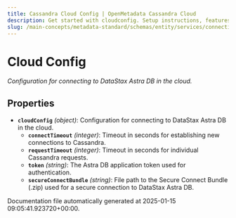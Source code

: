 ```yaml
---
title: Cassandra Cloud Config | OpenMetadata Cassandra Cloud
description: Get started with cloudconfig. Setup instructions, features, and configuration details inside.
slug: /main-concepts/metadata-standard/schemas/entity/services/connections/database/cassandra/cloudconfig
---
```


# Cloud Config

*Configuration for connecting to DataStax Astra DB in the cloud.*

## Properties

- **`cloudConfig`** *(object)*: Configuration for connecting to DataStax Astra DB in the cloud.
  - **`connectTimeout`** *(integer)*: Timeout in seconds for establishing new connections to Cassandra.
  - **`requestTimeout`** *(integer)*: Timeout in seconds for individual Cassandra requests.
  - **`token`** *(string)*: The Astra DB application token used for authentication.
  - **`secureConnectBundle`** *(string)*: File path to the Secure Connect Bundle (.zip) used for a secure connection to DataStax Astra DB.


Documentation file automatically generated at 2025-01-15 09:05:41.923720+00:00.
